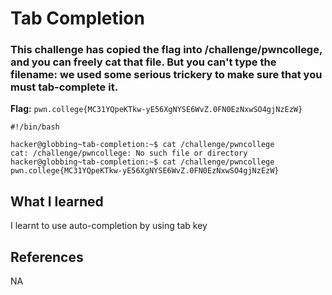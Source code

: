 # Tab Completion

### This challenge has copied the flag into /challenge/pwncollege, and you can freely cat that file. But you can't type the filename: we used some serious trickery to make sure that you must tab-complete it. 

**Flag:** `pwn.college{MC31YQpeKTkw-yE56XgNYSE6WvZ.0FN0EzNxwSO4gjNzEzW}`

```
#!/bin/bash

hacker@globbing~tab-completion:~$ cat /challenge/pwncollege
cat: /challenge/pwncollege: No such file or directory
hacker@globbing~tab-completion:~$ cat /challenge/pwncollege​
pwn.college{MC31YQpeKTkw-yE56XgNYSE6WvZ.0FN0EzNxwSO4gjNzEzW}
```

## What I learned

I learnt to use auto-completion by using tab key

## References

NA
